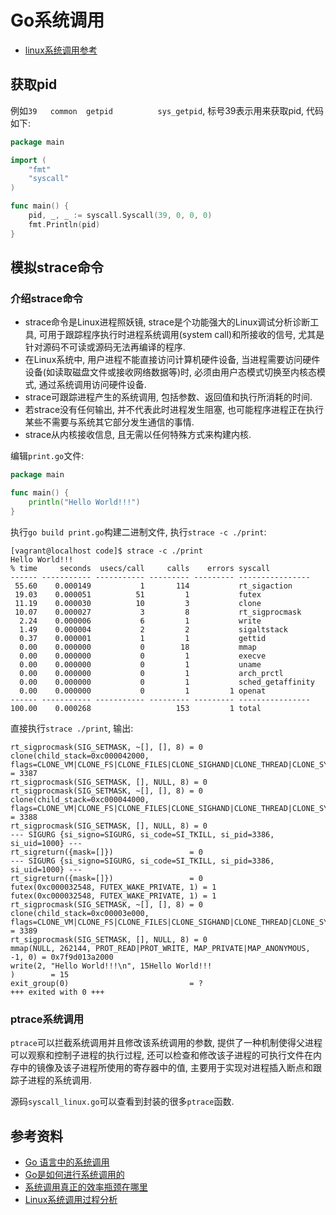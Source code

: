 # Go系统调用

- [linux系统调用参考](https://github.com/torvalds/linux/blob/master/arch/x86/entry/syscalls/syscall_64.tbl)

## 获取pid

例如`39	common	getpid			sys_getpid`, 标号39表示用来获取pid, 代码如下:

```go
package main

import (
	"fmt"
	"syscall"
)

func main() {
	pid, _, _ := syscall.Syscall(39, 0, 0, 0)
	fmt.Println(pid)
}
```

## 模拟strace命令

### 介绍strace命令

- strace命令是Linux进程照妖镜, strace是个功能强大的Linux调试分析诊断工具, 可用于跟踪程序执行时进程系统调用(system call)和所接收的信号, 尤其是针对源码不可读或源码无法再编译的程序.
- 在Linux系统中, 用户进程不能直接访问计算机硬件设备, 当进程需要访问硬件设备(如读取磁盘文件或接收网络数据等)时, 必须由用户态模式切换至内核态模式, 通过系统调用访问硬件设备.
- strace可跟踪进程产生的系统调用, 包括参数、返回值和执行所消耗的时间.
- 若strace没有任何输出, 并不代表此时进程发生阻塞, 也可能程序进程正在执行某些不需要与系统其它部分发生通信的事情.
- strace从内核接收信息, 且无需以任何特殊方式来构建内核.

编辑`print.go`文件:
 
```go
package main

func main() {
    println("Hello World!!!")
}
```

执行`go build print.go`构建二进制文件, 执行`strace -c ./print`: 

```
[vagrant@localhost code]$ strace -c ./print
Hello World!!!
% time     seconds  usecs/call     calls    errors syscall
------ ----------- ----------- --------- --------- ----------------
 55.60    0.000149           1       114           rt_sigaction
 19.03    0.000051          51         1           futex
 11.19    0.000030          10         3           clone
 10.07    0.000027           3         8           rt_sigprocmask
  2.24    0.000006           6         1           write
  1.49    0.000004           2         2           sigaltstack
  0.37    0.000001           1         1           gettid
  0.00    0.000000           0        18           mmap
  0.00    0.000000           0         1           execve
  0.00    0.000000           0         1           uname
  0.00    0.000000           0         1           arch_prctl
  0.00    0.000000           0         1           sched_getaffinity
  0.00    0.000000           0         1         1 openat
------ ----------- ----------- --------- --------- ----------------
100.00    0.000268                   153         1 total
```

直接执行`strace ./print`, 输出:

```
rt_sigprocmask(SIG_SETMASK, ~[], [], 8) = 0
clone(child_stack=0xc000042000, flags=CLONE_VM|CLONE_FS|CLONE_FILES|CLONE_SIGHAND|CLONE_THREAD|CLONE_SYSVSEM) = 3387
rt_sigprocmask(SIG_SETMASK, [], NULL, 8) = 0
rt_sigprocmask(SIG_SETMASK, ~[], [], 8) = 0
clone(child_stack=0xc000044000, flags=CLONE_VM|CLONE_FS|CLONE_FILES|CLONE_SIGHAND|CLONE_THREAD|CLONE_SYSVSEM) = 3388
rt_sigprocmask(SIG_SETMASK, [], NULL, 8) = 0
--- SIGURG {si_signo=SIGURG, si_code=SI_TKILL, si_pid=3386, si_uid=1000} ---
rt_sigreturn({mask=[]})                 = 0
--- SIGURG {si_signo=SIGURG, si_code=SI_TKILL, si_pid=3386, si_uid=1000} ---
rt_sigreturn({mask=[]})                 = 0
futex(0xc000032548, FUTEX_WAKE_PRIVATE, 1) = 1
futex(0xc000032548, FUTEX_WAKE_PRIVATE, 1) = 1
rt_sigprocmask(SIG_SETMASK, ~[], [], 8) = 0
clone(child_stack=0xc00003e000, flags=CLONE_VM|CLONE_FS|CLONE_FILES|CLONE_SIGHAND|CLONE_THREAD|CLONE_SYSVSEM) = 3389
rt_sigprocmask(SIG_SETMASK, [], NULL, 8) = 0
mmap(NULL, 262144, PROT_READ|PROT_WRITE, MAP_PRIVATE|MAP_ANONYMOUS, -1, 0) = 0x7f9d013a2000
write(2, "Hello World!!!\n", 15Hello World!!!
)        = 15
exit_group(0)                           = ?
+++ exited with 0 +++
``` 

### ptrace系统调用

`ptrace`可以拦截系统调用并且修改该系统调用的参数, 提供了一种机制使得父进程可以观察和控制子进程的执行过程, 
还可以检查和修改该子进程的可执行文件在内存中的镜像及该子进程所使用的寄存器中的值, 主要用于实现对进程插入断点和跟踪子进程的系统调用.

源码`syscall_linux.go`可以查看到封装的很多`ptrace`函数.

## 参考资料

- [Go 语言中的系统调用](https://zhuanlan.zhihu.com/p/58285124)
- [Go是如何进行系统调用的](https://www.zhihu.com/question/264073701/answer/627197588)
- [系统调用真正的效率瓶颈在哪里](https://www.zhihu.com/question/32043825)
- [Linux系统调用过程分析](https://zhuanlan.zhihu.com/p/79236207)